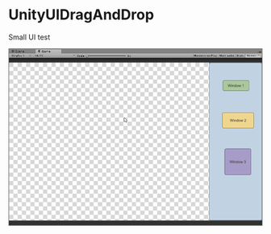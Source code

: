 # UnityUIDragAndDrop

Small UI test

![GIF Demo](https://github.com/lupidan/UnityUIDragAndDrop/raw/master/2016-11-29_18-10-41.gif)
